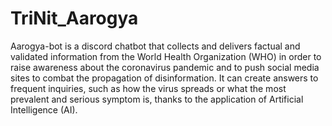 # TriNit_Aarogya
Aarogya-bot is a discord chatbot that collects and delivers factual and validated information from the World Health Organization (WHO) in order to raise awareness about the coronavirus pandemic and to push social media sites to combat the propagation of disinformation. It can create answers to frequent inquiries, such as how the virus spreads or what the most prevalent and serious symptom is, thanks to the application of Artificial Intelligence (AI).
